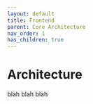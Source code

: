```yaml
---
layout: default
title: Frontend
parent: Core Architecture
nav_order: 1
has_children: true
---
```





# Architecture

blah blah blah